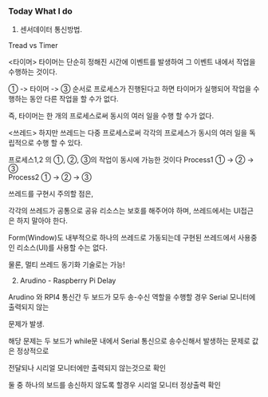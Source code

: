 ### Today What I do 

1. 센서데이터 통신방법.

Tread vs Timer

<타이머>
타이머는 단순히 정해진 시간에 이벤트를 발생하여 그 이벤트 내에서 작업을 수행하는 것이다. 

① -> 타이머 -> ③  순서로 프로세스가 진행된다고 하면 타이머가 실행되어 작업을 수행하는 동안 다른 작업을 할 수가 없다.

즉, 타이머는 한 개의 프로세스로써 동시의 여러 일을 수행 할 수가 없다.

<쓰레드>
하지만 쓰레드는 다중 프로세스로써 각각의 프로세스가 동시의 여러 일을 독립적으로 수행 할 수 있다.

프로세스1,2 의 ①, ②, ③의 작업이 동시에 가능한 것이다
Process1  ① -> ② -> ③  
Process2  ① -> ② -> ③

쓰레드를 구현시 주의할 점은,

각각의 쓰레드가 공통으로 공유 리소스는 보호를 해주어야 하며, 쓰레드에서는 UI접근은 하지 말아야 한다.
 
Form(Window)도 내부적으로 하나의 쓰레드로 가동되는데 구현된 쓰레드에서 사용중인 리소스(UI)를 사용할 수는 없다.

물론, 멀티 쓰레드 동기화 기술로는 가능!

2. Arudino - Raspberry Pi Delay

Arudino 와 RPI4 통신간 두 보드가 모두 송-수신 역할을 수행할 경우 Serial 모니터에 출력되지 않는

문제가 발생.

해당 문제는 두 보드가 while문 내에서 Serial 통신으로 송수신해서 발생하는 문제로 값은 정상적으로

전달되나 시리얼 모니터에만 출력되지 않는것으로 확인

둘 중 하나의 보드를 송신하지 않도록 할경우 시리얼 모니터 정상출력 확인
